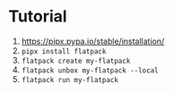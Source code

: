 # Tutorial

1. https://pipx.pypa.io/stable/installation/
2. `pipx install flatpack`
3. `flatpack create my-flatpack`
4. `flatpack unbox my-flatpack --local`
5. `flatpack run my-flatpack`